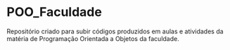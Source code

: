 # POO_Faculdade
Repositório criado para subir códigos produzidos em aulas e atividades da matéria de Programação Orientada a Objetos da faculdade.
